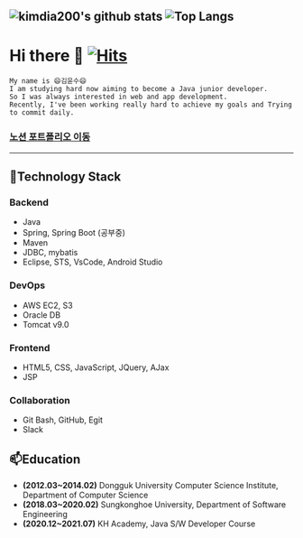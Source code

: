 
<!--
**kimdia200/kimdia200** is a ✨ _special_ ✨ repository because its `README.md` (this file) appears on your GitHub profile.

Here are some ideas to get you started:
- 🔭 I’m currently working on ...
- 🌱 I’m currently learning ...
- 👯 I’m looking to collaborate on ...
- 🤔 I’m looking for help with ...
- 💬 Ask me about ...
- 📫 How to reach me: ...
- 😄 Pronouns: ...
- ⚡ Fun fact: ...
- ![HitCount](http://hits.dwyl.com/azzyjk/Test.svg)
-->
![kimdia200's github stats](https://github-readme-stats.vercel.app/api?username=kimdia200&show_icons=true&theme=merko) 
![Top Langs](https://github-readme-stats.vercel.app/api/top-langs/?username=kimdia200&layout=compact&show_icons=true&theme=merko)
---
# Hi there 👋 [![Hits](https://hits.seeyoufarm.com/api/count/incr/badge.svg?url=https%3A%2F%2Fgithub.com%2Fkimdia200&count_bg=%23F7BF07&title_bg=%23AA5DE3&icon=&icon_color=%23F3F3F3&title=hits&edge_flat=false)](https://hits.seeyoufarm.com)  
```
My name is 😄김윤수😄
I am studying hard now aiming to become a Java junior developer.
So I was always interested in web and app development.
Recently, I've been working really hard to achieve my goals and Trying to commit daily.
`````

### [노션 포트폴리오 이동](http://김윤수.kro.kr)
---
<h2>🌱Technology Stack</h2> 

### Backend

- Java
- Spring, Spring Boot (공부중)
- Maven
- JDBC, mybatis
- Eclipse, STS, VsCode, Android Studio

### DevOps

- AWS EC2, S3
- Oracle DB
- Tomcat v9.0

### Frontend

- HTML5, CSS, JavaScript, JQuery, AJax
- JSP

### Collaboration

- Git Bash, GitHub, Egit
- Slack

<h2>📫Education</h2>
<ul>
  <li><strong>(2012.03~2014.02)</strong> Dongguk University Computer Science Institute, Department of Computer Science</li>
  <li><strong>(2018.03~2020.02)</strong> Sungkonghoe University, Department of Software Engineering</li>
  <li><strong>(2020.12~2021.07)</strong> KH Academy, Java S/W Developer Course</li>
 </ul>
